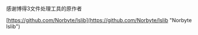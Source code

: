 感谢博得3文件处理工具的原作者

[https://github.com/Norbyte/lslib](https://github.com/Norbyte/lslib "Norbyte lslib")